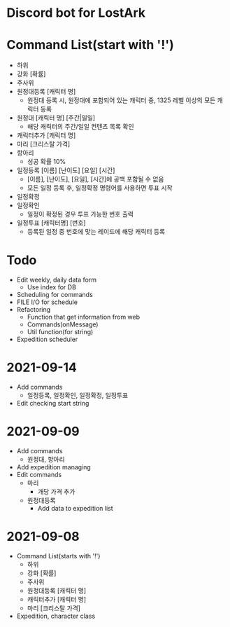 # Discord bot for LostArk

# Command List(start with '!')
- 하위
- 강화 [확률]
- 주사위
- 원정대등록 [캐릭터 명]
  - 원정대 등록 시, 원정대에 포함되어 있는 캐릭터 중, 1325 레벨 이상의 모든 캐릭터 등록
- 원정대 [캐릭터 명] [주간|일일]
  - 해당 캐릭터의 주간/일일 컨텐츠 목록 확인
- 캐릭터추가 [캐릭터 명]
- 마리 [크리스탈 가격]
- 항아리
  - 성공 확률 10%
- 일정등록 [이름] [난이도] [요일] [시간]
  - [이름], [난이도], [요일], [시간]에 공백 포함될 수 없음
  - 모든 일정 등록 후, 일정확정 명령어를 사용하면 투표 시작
- 일정확정
- 일정확인
  - 일정이 확정된 경우 투표 가능한 번호 출력
- 일정투표 [캐릭터명] [번호]
  - 등록된 일정 중 번호에 맞는 레이드에 해당 캐릭터 등록

# Todo
- Edit weekly, daily data form 
  - Use index for DB
- Scheduling for commands
- FILE I/O for schedule
- Refactoring
  - Function that get information from web
  - Commands(onMessage)
  - Util function(for string)
- Expedition scheduler

# 2021-09-14
 - Add commands
   - 일정등록, 일정확인, 일정확정, 일정투표
 - Edit checking start string 

# 2021-09-09
- Add commands
  - 원정대, 항아리
- Add expedition managing
- Edit commands
  - 마리
    - 개당 가격 추가
  - 원정대등록
    - Add data to expedition list

# 2021-09-08
- Command List(starts with '!')
  - 하위
  - 강화 [확률]
  - 주사위
  - 원정대등록 [캐릭터 명]
  - 캐릭터추가 [캐릭터 명]
  - 마리 [크리스탈 가격]
- Expedition, character class
